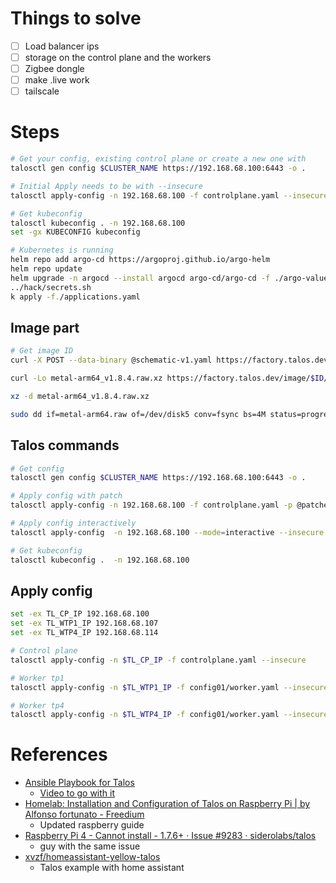 # Things to solve

- [ ] Load balancer ips
- [ ] storage on the control plane and the workers
- [ ] Zigbee dongle
- [ ] make .live work
- [ ] tailscale

# Steps

```bash
# Get your config, existing control plane or create a new one with
talosctl gen config $CLUSTER_NAME https://192.168.68.100:6443 -o .

# Initial Apply needs to be with --insecure
talosctl apply-config -n 192.168.68.100 -f controlplane.yaml --insecure 

# Get kubeconfig
talosctl kubeconfig . -n 192.168.68.100
set -gx KUBECONFIG kubeconfig

# Kubernetes is running
helm repo add argo-cd https://argoproj.github.io/argo-helm
helm repo update
helm upgrade -n argocd --install argocd argo-cd/argo-cd -f ./argo-values.yaml --wait --create-namespace --atomic
../hack/secrets.sh
k apply -f./applications.yaml
```

## Image part

```bash
# Get image ID
curl -X POST --data-binary @schematic-v1.yaml https://factory.talos.dev/schematics

curl -Lo metal-arm64_v1.8.4.raw.xz https://factory.talos.dev/image/$ID/v1.8.4/metal-arm64.raw.xz

xz -d metal-arm64_v1.8.4.raw.xz

sudo dd if=metal-arm64.raw of=/dev/disk5 conv=fsync bs=4M status=progress
```


## Talos commands
```bash
# Get config
talosctl gen config $CLUSTER_NAME https://192.168.68.100:6443 -o .

# Apply config with patch
talosctl apply-config -n 192.168.68.100 -f controlplane.yaml -p @patches.yaml --insecure 

# Apply config interactively
talosctl apply-config  -n 192.168.68.100 --mode=interactive --insecure

# Get kubeconfig
talosctl kubeconfig .  -n 192.168.68.100
```

## Apply config

```bash
set -ex TL_CP_IP 192.168.68.100
set -ex TL_WTP1_IP 192.168.68.107
set -ex TL_WTP4_IP 192.168.68.114

# Control plane
talosctl apply-config -n $TL_CP_IP -f controlplane.yaml --insecure

# Worker tp1
talosctl apply-config -n $TL_WTP1_IP -f config01/worker.yaml --insecure

# Worker tp4
talosctl apply-config -n $TL_WTP4_IP -f config01/worker.yaml --insecure
```

# References

- [Ansible Playbook for Talos](https://github.com/JamesTurland/JimsGarage/tree/main/Ansible/Playbooks/Talos)
    - [Video to go with it](https://www.youtube.com/watch?v=TP8hVq1lCxM)
- [Homelab: Installation and Configuration of Talos on Raspberry Pi | by Alfonso fortunato - Freedium](https://freedium.cfd/https://medium.com/@alfor93/homelab-installation-and-configuration-of-talos-on-raspberry-pi-dee256527b9f)
    - Updated raspberry guide
- [Raspberry Pi 4 - Cannot install - 1.7.6+ · Issue #9283 · siderolabs/talos](https://github.com/siderolabs/talos/issues/9283) 
	- guy with the same issue
- [xvzf/homeassistant-yellow-talos](https://github.com/xvzf/homeassistant-yellow-talos/blob/main/README.md?plain=1)
	- Talos example with home assistant
